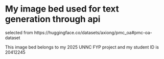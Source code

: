 # My image bed used for text generation through api
<p> selected from https://huggingface.co/datasets/axiong/pmc_oa#pmc-oa-dataset
<p>This image bed belongs to my 2025 UNNC FYP project and my student ID is 20412245
